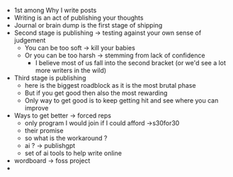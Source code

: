 - 1st among Why I write posts
- Writing is an act of publishing your thoughts
- Journal or brain dump is the first stage of shipping
- Second stage is publishing -> testing against your own sense of judgement
	- You can be too soft -> kill your babies
	- Or you can be too harsh -> stemming from lack of confidence
		- I believe most of us fall into the second bracket (or we'd see a lot more writers in the wild)
- Third stage is publishing
	- here is the biggest roadblock as it is the most brutal phase
	- But if you get good then also the most rewarding
	- Only way to get good is to keep getting hit and see where you can improve
- Ways to get better -> forced reps
	- only program I would join if I could afford ->s30for30
	- their promise
	- so what is the workaround ?
	- ai ? -> publishgpt
	- set of ai tools to help write online
- wordboard -> foss project
-